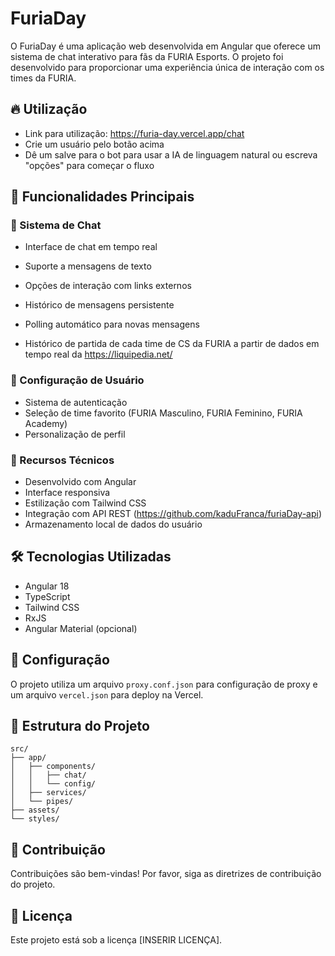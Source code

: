 # FuriaDay

O FuriaDay é uma aplicação web desenvolvida em Angular que oferece um sistema de chat interativo para fãs da FURIA Esports. O projeto foi desenvolvido para proporcionar uma experiência única de interação com os times da FURIA.

## 🔥 Utilização

- Link para utilização: https://furia-day.vercel.app/chat
- Crie um usuário pelo botão acima
- Dê um salve para o bot para usar a IA de linguagem natural ou escreva "opções" para começar o fluxo
## 🚀 Funcionalidades Principais

### 💬 Sistema de Chat
- Interface de chat em tempo real
- Suporte a mensagens de texto
- Opções de interação com links externos
- Histórico de mensagens persistente
- Polling automático para novas mensagens

- Histórico de partida de cada time de CS da FURIA a partir de dados em tempo real da https://liquipedia.net/

### 👤 Configuração de Usuário
- Sistema de autenticação
- Seleção de time favorito (FURIA Masculino, FURIA Feminino, FURIA Academy)
- Personalização de perfil

### 🔄 Recursos Técnicos
- Desenvolvido com Angular
- Interface responsiva
- Estilização com Tailwind CSS
- Integração com API REST (https://github.com/kaduFranca/furiaDay-api)
- Armazenamento local de dados do usuário

## 🛠️ Tecnologias Utilizadas

- Angular 18
- TypeScript
- Tailwind CSS
- RxJS
- Angular Material (opcional)

## 🔧 Configuração

O projeto utiliza um arquivo `proxy.conf.json` para configuração de proxy e um arquivo `vercel.json` para deploy na Vercel.

## 📝 Estrutura do Projeto

```
src/
├── app/
│   ├── components/
│   │   ├── chat/
│   │   └── config/
│   ├── services/
│   └── pipes/
├── assets/
└── styles/
```

## 🤝 Contribuição

Contribuições são bem-vindas! Por favor, siga as diretrizes de contribuição do projeto.

## 📄 Licença

Este projeto está sob a licença [INSERIR LICENÇA].
